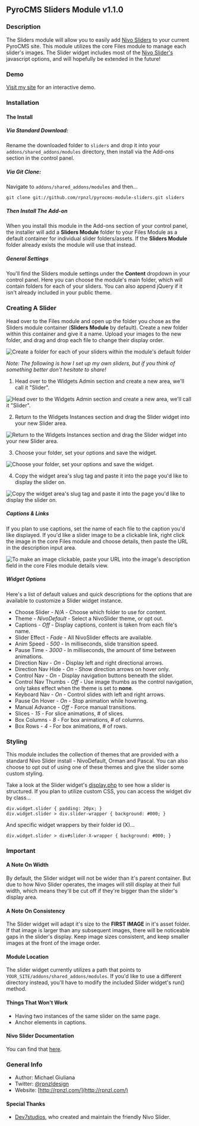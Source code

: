 ## PyroCMS Sliders Module v1.1.0

### Description

The Sliders module will allow you to easily add [Nivo Sliders](http://nivo.dev7studios.com/) to your current PyroCMS site. This module utilizes the core Files module to manage each slider's images. The Slider widget includes most of the [Nivo Slider's](http://nivo.dev7studios.com/) javascript options, and will hopefully be extended in the future!

### Demo

[Visit my site](http://pyrocms.rpnzl.com/sliders) for an interactive demo.

### Installation

#### The Install

##### Via Standard Download:

Rename the downloaded folder to `sliders` and drop it into your `addons/shared_addons/modules` directory, then install via the Add-ons section in the control panel.

##### Via Git Clone:

Navigate to `addons/shared_addons/modules` and then...

	git clone git://github.com/rpnzl/pyrocms-module-sliders.git sliders

##### Then Install The Add-on

When you install this module in the Add-ons section of your control panel, the installer will add a **Sliders Module** folder to your Files Module as a default container for individual slider folders/assets. If the **Sliders Module** folder already exists the module will use that instead.

##### General Settings

You'll find the Sliders module settings under the **Content** dropdown in your control panel. Here you can choose the module's main folder, which will contain folders for each of your sliders. You can also append jQuery if it isn't already included in your public theme.

### Creating A Slider

Head over to the Files module and open up the folder you chose as the Sliders module container (**Sliders Module** by default). Create a new folder within this container and give it a name. Upload your images to the new folder, and drag and drop each file to change their display order.

![Create a folder for each of your sliders within the module's default folder](http://f.cl.ly/items/2q3w2h1g3q043W3U1W2Q/pyrocms-sliders-module-1.jpg "Create a folder for each of your sliders within the module's default folder")

*Note: The following is how I set up my own sliders, but if you think of something better don't hesitate to share!*

1) Head over to the Widgets Admin section and create a new area, we'll call it "Slider".

![Head over to the Widgets Admin section and create a new area, we'll call it "Slider".](http://f.cl.ly/items/3B1w1Z1x3e101R3u2y3H/pyrocms-sliders-module-2.jpg "Head over to the Widgets Admin section and create a new area, we'll call it 'Slider'.")

2) Return to the Widgets Instances section and drag the Slider widget into your new Slider area.

![Return to the Widgets Instances section and drag the Slider widget into your new Slider area.](http://f.cl.ly/items/0F22113R143e441C1Y0G/pyrocms-sliders-module-3.jpg "Return to the Widgets Instances section and drag the Slider widget into your new Slider area.")

3) Choose your folder, set your options and save the widget.

![Choose your folder, set your options and save the widget.](http://f.cl.ly/items/2B0K2T0U0N3Q2R3D2I2j/pyrocms-sliders-module-4.jpg "Choose your folder, set your options and save the widget.")

4) Copy the widget area's slug tag and paste it into the page you'd like to display the slider on.

![Copy the widget area's slug tag and paste it into the page you'd like to display the slider on.](http://f.cl.ly/items/1r1Y3U2A0U0P0T3b3o0V/pyrocms-sliders-module-5.jpg "Copy the widget area's slug tag and paste it into the page you'd like to display the slider on.")

##### Captions & Links

If you plan to use captions, set the name of each file to the caption you'd like displayed. If you'd like a slider image to be a clickable link, right click the image in the core Files module and choose details, then paste the URL in the description input area.

![To make an image clickable, paste your URL into the image's description field in the core Files module details view.](http://f.cl.ly/items/1r1Y3U2A0U0P0T3b3o0V/pyrocms-sliders-module-6.jpg "To make an image clickable, paste your URL into the image's description field in the core Files module details view.")

##### Widget Options

Here's a list of default values and quick descriptions for the options that are available to customize a Slider widget instance.

* Choose Slider - *N/A* - Choose which folder to use for content.
* Theme - *NivoDefault* - Select a NivoSlider theme, or opt out.
* Captions - *Off* - Display captions, content is taken from each file's name.
* Slider Effect - *Fade* - All NivoSlider effects are available.
* Anim Speed - *500* - In milliseconds, slide transition speed.
* Pause Time - *3000* - In milliseconds, the amount of time between animations.
* Direction Nav - *On* - Display left and right directional arrows.
* Direction Nav Hide - *On* - Show direction arrows on hover only.
* Control Nav - *On* - Display navigation buttons beneath the slider.
* Control Nav Thumbs - *Off* - Use image thumbs as the control navigation, only takes effect when the theme is set to **none**.
* Keyboard Nav - *On* - Control slides with left and right arrows.
* Pause On Hover - *On* - Stop animation while hovering.
* Manual Advance - *Off* - Force manual transitions.
* Slices - *15* - For slice animations, # of slices.
* Box Columns - *8* - For box animations, # of columns.
* Box Rows - *4* - For box animations, # of rows.

### Styling

This module includes the collection of themes that are provided with a standard Nivo Slider install - NivoDefault, Orman and Pascal. You can also choose to opt out of using one of these themes and give the slider some custom styling.

Take a look at the Slider widget's [display.php](https://github.com/rpnzl/pyrocms-module-sliders/blob/1.1/develop/widgets/slider/views/display.php) to see how a slider is structured. If you plan to utilize custom CSS, you can access the widget div by class...

	div.widget.slider { padding: 20px; }
	div.widget.slider > div.slider-wrapper { background: #000; }

And specific widget wrappers by their folder id (X)...

	div.widget.slider > div#slider-X-wrapper { background: #000; }

### Important

#### A Note On Width

By default, the Slider widget will not be wider than it's parent container. But due to how Nivo Slider operates, the images will still display at their full width, which means they'll be cut off if they're bigger than the slider's display area.

#### A Note On Consistency

The Slider widget will adapt it's size to the **FIRST IMAGE** in it's asset folder. If that image is larger than any subsequent images, there will be noticeable gaps in the slider's display. Keep image sizes consistent, and keep smaller images at the front of the image order.

#### Module Location

The slider widget currently utilizes a path that points to `YOUR_SITE/addons/shared_addons/modules`. If you'd like to use a different directory instead, you'll have to modify the included Slider widget's run() method.

#### Things That Won't Work

* Having two instances of the same slider on the same page.
* Anchor elements in captions.

#### Nivo Slider Documentation

You can find that [here](http://nivo.dev7studios.com/support/jquery-plugin-usage/).

### General Info

* Author: Michael Giuliana
* Twitter: [@rpnzldesign](http://www.twitter.com/rpnzl)
* Website: [http://rpnzl.com/](http://rpnzl.com/)

#### Special Thanks

* [Dev7studios](http://nivo.dev7studios.com/), who created and maintain the friendly Nivo Slider.